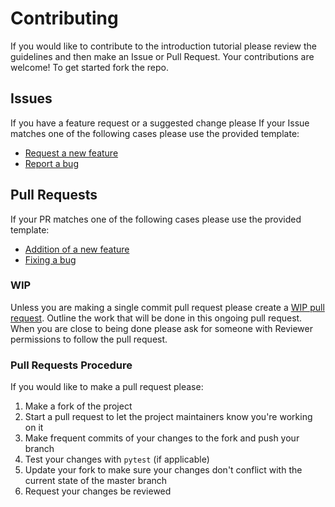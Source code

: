 # Contributing

If you would like to contribute to the introduction tutorial please review the guidelines and then make an Issue or Pull Request. Your contributions are welcome! To get started fork the repo.

## Issues

If you have a feature request or a suggested change please
If your Issue matches one of the following cases please use the provided template:
- [Request a new feature](https://github.com/matthewfeickert/Intro-to-Docker/issues/new?template=Feature-Request.md)
- [Report a bug](https://github.com/matthewfeickert/Intro-to-Docker/issues/new?template=Bug-Report.md&labels=bug&title=Bug+Report+:+Title+Here)

## Pull Requests

If your PR matches one of the following cases please use the provided template:
- [Addition of a new feature](https://github.com/matthewfeickert/Intro-to-Docker/pulls/new?template=Feature.md)
- [Fixing a bug](https://github.com/matthewfeickert/Intro-to-Docker/pulls/new?template=Bug-Fix.md)

### WIP

Unless you are making a single commit pull request please create a [WIP pull request](https://blog.github.com/2015-01-21-how-to-write-the-perfect-pull-request/). Outline the work that will be done in this ongoing pull request. When you are close to being done please ask for someone with Reviewer permissions to follow the pull request.

### Pull Requests Procedure

If you would like to make a pull request please:

1. Make a fork of the project
2. Start a pull request to let the project maintainers know you're working on it
3. Make frequent commits of your changes to the fork and push your branch
4. Test your changes with `pytest` (if applicable)
5. Update your fork to make sure your changes don't conflict with the current state of the master branch
6. Request your changes be reviewed
